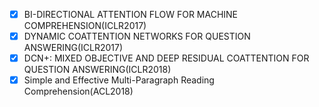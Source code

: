 - [x] BI-DIRECTIONAL ATTENTION FLOW FOR MACHINE COMPREHENSION(ICLR2017)
- [x] DYNAMIC COATTENTION NETWORKS FOR QUESTION ANSWERING(ICLR2017)
- [x] DCN+: MIXED OBJECTIVE AND DEEP RESIDUAL COATTENTION FOR QUESTION ANSWERING(ICLR2018)
- [x] Simple and Effective Multi-Paragraph Reading Comprehension(ACL2018)
